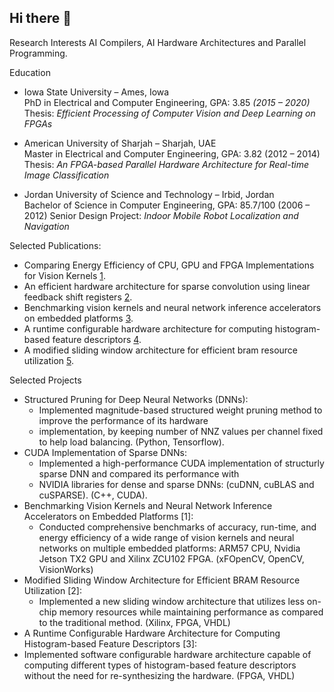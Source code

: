 ## Hi there 👋

Research Interests AI Compilers, AI Hardware Architectures and Parallel Programming.

Education
- Iowa State University – Ames, Iowa  
  PhD in Electrical and Computer Engineering, GPA: 3.85 *(2015 – 2020)*  
  Thesis: *Efficient Processing of Computer Vision and Deep Learning on FPGAs*

- American University of Sharjah – Sharjah, UAE  
  Master in Electrical and Computer Engineering, GPA: 3.82 (2012 – 2014)  
  Thesis: *An FPGA-based Parallel Hardware Architecture for Real-time Image Classification*

- Jordan University of Science and Technology – Irbid, Jordan  
  Bachelor of Science in Computer Engineering, GPA: 85.7/100 (2006 – 2012) 
  Senior Design Project: *Indoor Mobile Robot Localization and Navigation*


Selected Publications:
- Comparing Energy Efficiency of CPU, GPU and FPGA Implementations for Vision Kernels [1](https://ieeexplore.ieee.org/abstract/document/8782524).
- An efficient hardware architecture for sparse convolution using linear feedback shift registers [2](https://ieeexplore.ieee.org/abstract/document/9516613).
- Benchmarking vision kernels and neural network inference accelerators on embedded platforms [3](https://www.sciencedirect.com/science/article/abs/pii/S1383762120301697).
- A runtime configurable hardware architecture for computing histogram-based feature descriptors [4](https://ieeexplore.ieee.org/abstract/document/8533521).
- A modified sliding window architecture for efficient bram resource utilization [5](https://ieeexplore.ieee.org/abstract/document/7965032).

Selected Projects
- Structured Pruning for Deep Neural Networks (DNNs):
  - Implemented magnitude-based structured weight pruning method to improve the performance of its hardware
  - implementation, by keeping number of NNZ values per channel fixed to help load balancing. (Python, Tensorflow).
- CUDA Implementation of Sparse DNNs:
  - Implemented a high-performance CUDA implementation of structurly sparse DNN and compared its performance with
  - NVIDIA libraries for dense and sparse DNNs: (cuDNN, cuBLAS and cuSPARSE). (C++, CUDA).
- Benchmarking Vision Kernels and Neural Network Inference Accelerators on Embedded Platforms [1]:
  - Conducted comprehensive benchmarks of accuracy, run-time, and energy efficiency of a wide range of vision kernels and neural networks on multiple embedded platforms: ARM57 CPU, Nvidia Jetson TX2 GPU and Xilinx ZCU102 FPGA. (xFOpenCV, OpenCV, VisionWorks)
- Modified Sliding Window Architecture for Efficient BRAM Resource Utilization [2]:
  - Implemented a new sliding window architecture that utilizes less on-chip memory resources while maintaining performance as compared to the traditional method. (Xilinx, FPGA, VHDL)
- A Runtime Configurable Hardware Architecture for Computing Histogram-based Feature Descriptors [3]:
-   Implemented software configurable hardware architecture capable of computing different types of histogram-based feature descriptors without the need for re-synthesizing the hardware. (FPGA, VHDL)
 
 
 <!--
 ![Murad's GitHub stats](https://github-readme-stats.vercel.app/api?username=muradqasaimeh&hide_border=true&show_icons=true&bg_color=151515&title_color=fb4362&icon_color=fb4362&text_bold=false&text_color=9e9e9e)
-->
<!--
**muradqasaimeh/muradqasaimeh** is a ✨ _special_ ✨ repository because its `README.md` (this file) appears on your GitHub profile.

Here are some ideas to get you started:

- 🔭 I’m currently working on ...
- 🌱 I’m currently learning ...
- 👯 I’m looking to collaborate on ...
- 🤔 I’m looking for help with ...
- 💬 Ask me about ...
- 📫 How to reach me: ...
- 😄 Pronouns: ...
- ⚡ Fun fact: ...
-->
